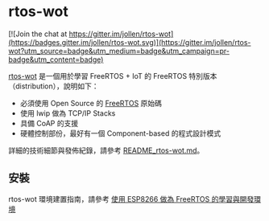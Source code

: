 # rtos-wot

[![Join the chat at https://gitter.im/jollen/rtos-wot](https://badges.gitter.im/jollen/rtos-wot.svg)](https://gitter.im/jollen/rtos-wot?utm_source=badge&utm_medium=badge&utm_campaign=pr-badge&utm_content=badge)

[rtos-wot](https://github.com/wot-sdk/rtos-wot) 是一個用於學習 FreeRTOS + IoT 的 FreeRTOS 特別版本（distribution），說明如下：

* 必須使用 Open Source 的 [FreeRTOS](http://www.freertos.org) 原始碼
* 使用 lwip 做為 TCP/IP Stacks
* 具備 CoAP 的支援
* 硬體控制部份，最好有一個 Component-based 的程式設計模式

詳細的技術細節與發佈紀錄，請參考 [README_rtos-wot.md](README_rtos-wot.md)。

## 安裝

rtos-wot 環境建置指南，請參考 [使用 ESP8266 做為 FreeRTOS 的學習與開發環境](http://www.jollen.org/blog/2016/01/study-freertos-using-esp8266.html)
